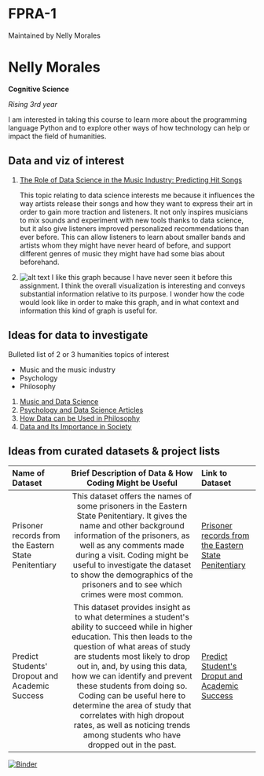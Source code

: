 # FPRA-1

Maintained by Nelly Morales

# Nelly Morales

**Cognitive Science**

*Rising 3rd year*

I am interested in taking this course to learn more about the programming language Python and to explore other ways of how technology can help or impact the field of humanities.

## Data and viz of interest

1. [The Role of Data Science in the Music Industry: Predicting Hit Songs
](https://moldstud.com/articles/p-the-role-of-data-science-in-the-music-industry-predicting-hit-songs#:~:text=Streaming%20platforms%20leverage%20data%20science,markets%2C%20and%20optimize%20marketing%20strategies.)

   This topic relating to data science interests me because it influences the way artists release their songs and how they want to express their art in order to gain more traction and listeners. It not only inspires musicians to mix sounds and experiment with new tools thanks to data science, but it also give listeners improved personalized recommendations than ever before. This can allow listeners to learn about smaller bands and artists whom they might have never heard of before, and support different genres of music they might have had some bias about beforehand.
    
2. ![alt text](https://images.ctfassets.net/fi0zmnwlsnja/5SmplVdCPdJdC9Ya9VEELa/cb836ce5e1f7564005f1d1af339bc114/viz-libraries-og.png?w=843&h=439&q=50&fm=png "Data Visualisation in Python")
    I like this graph because I have never seen it before this assignment. I think the overall visualization is interesting and conveys substantial information relative to its purpose. I wonder how the code would look like in order to make this graph, and in what context and information this kind of graph is useful for.
    
## Ideas for data to investigate

Bulleted list of 2 or 3 humanities topics of interest

* Music and the music industry
* Psychology
* Philosophy

1. [Music and Data Science](https://www.google.com/search?q=music+and+data+science&oq=music+and+data+science&gs_lcrp=EgZjaHJvbWUyCQgAEEUYORiABDIICAEQABgWGB4yCAgCEAAYFhgeMggIAxAAGBYYHjIKCAQQABgPGBYYHjINCAUQABiGAxiABBiKBTINCAYQABiGAxiABBiKBTIGCAcQRRg80gEIMzE4OGowajmoAgCwAgE&sourceid=chrome&ie=UTF-8#ip=1)
2. [Psychology and Data Science Articles](https://www.google.com/search?q=psychology+and+data+science+articles&sca_esv=2781bf3873e23f78&ei=Rf-AZs_MBM3ZkPIPquCq-A0&ved=0ahUKEwiPg--43YKHAxXNLEQIHSqwCt8Q4dUDCBA&uact=5&oq=psychology+and+data+science+articles&gs_lp=Egxnd3Mtd2l6LXNlcnAiJHBzeWNob2xvZ3kgYW5kIGRhdGEgc2NpZW5jZSBhcnRpY2xlczIFECEYoAEyBRAhGKABMgUQIRigAUiMEFC3AljWD3ABeAGQAQCYAVWgAcgFqgECMTC4AQPIAQD4AQGYAgugAroFwgIEEAAYR8ICBRAAGIAEwgIGEAAYFhgewgIFECEYqwLCAgUQIRifBZgDAIgGAZAGCJIHAjExoAf4Mg&sclient=gws-wiz-serp)
3. [How Data can be Used in Philosophy](https://www.google.com/search?q=how+data+can+be+used+in+philosophy&sca_esv=2781bf3873e23f78&ei=9P-AZoDzHMuykvQP9Y2HiA8&oq=how+data+can+be+used+in+philopshy&gs_lp=Egxnd3Mtd2l6LXNlcnAiIWhvdyBkYXRhIGNhbiBiZSB1c2VkIGluIHBoaWxvcHNoeSoCCAQyBxAhGKABGAoyBxAhGKABGAoyBxAhGKABGAoyBxAhGKABGAoyBBAhGAoyBRAhGJ8FMgUQIRifBTIFECEYnwUyBRAhGJ8FMgUQIRifBUjbOlCvDFiTJXABeAOQAQCYAYMBoAHIC6oBBDAuMTK4AQHIAQD4AQGYAg-gAvsLwgIEEAAYR8ICBhAAGBYYHsICCxAAGIAEGIYDGIoFwgIIEAAYgAQYogTCAgUQIRigAcICBRAhGKsCwgIFEAAYgASYAwDiAwUSATEgQIgGAZAGCJIHBDMuMTKgB7BQ&sclient=gws-wiz-serp)
4. [Data and Its Importance in Society](https://www.google.com/search?q=data+and+its+importatce+in+society&sca_esv=2781bf3873e23f78&ei=KQCBZsjmI--XwbkPybe9IA&ved=0ahUKEwiIn-ql3oKHAxXvSzABHclbDwQQ4dUDCBA&uact=5&oq=data+and+its+importatce+in+society&gs_lp=Egxnd3Mtd2l6LXNlcnAiImRhdGEgYW5kIGl0cyBpbXBvcnRhdGNlIGluIHNvY2lldHkyBxAhGKABGAoyBxAhGKABGAoyBxAhGKABGAoyBxAhGKABGAoyBxAhGKABGAoyBxAhGAoYqwJI1ihQqQVYuidwAXgBkAEBmAGIAaABohyqAQQzLjI5uAEDyAEA-AEBmAIgoAL9G8ICChAAGLADGNYEGEfCAg0QABiABBiwAxhDGIoFwgIOEAAYsAMY5AIY1gTYAQHCAhsQLhiABBiwAxjRAxhDGMcBGMgDGIoFGArYAQLCAhMQLhiABBiwAxhDGMgDGIoF2AECwgIKEAAYgAQYQxiKBcICCBAAGIAEGLEDwgINEAAYgAQYsQMYQxiKBcICDRAuGIAEGNEDGMcBGArCAg4QLhiABBixAxjRAxjHAcICBRAAGIAEwgILEAAYgAQYsQMYigXCAgYQABgWGB7CAgsQABiABBiGAxiKBcICCBAAGIAEGKIEwgIHEAAYgAQYDcICCBAAGAUYDRgewgIKEAAYBRgNGB4YD8ICCBAAGAgYDRgewgIIEAAYFhgKGB7CAgUQIRifBZgDAIgGAZAGEboGBggBEAEYCboGBggCEAEYCJIHBDIuMzCgB7L0AQ&sclient=gws-wiz-serp)

## Ideas from curated datasets & project lists

|Name of Dataset|Brief Description of Data & How Coding Might be Useful|Link to Dataset|
|:--------------|:-----------------------:|:--------------|
|Prisoner records from the Eastern State Penitentiary|This dataset offers the names of some prisoners in the Eastern State Penitentiary. It gives the name and other background information of the prisoners, as well as any comments made during a visit. Coding might be useful to investigate the dataset to show the demographics of the prisoners and to see which crimes were most common.|[Prisoner records from the Eastern State Penitentiary](https://repository.upenn.edu/entities/dataset/9e9c9a7e-c78d-40ba-9541-148b59806870)|
|Predict Students' Dropout and Academic Success|This dataset provides insight as to what determines a student's ability to succeed while in higher education. This then leads to the question of what areas of study are students most likely to drop out in, and, by using this data, how we can identify and prevent these students from doing so. Coding can be useful here to determine the area of study that correlates with high dropout rates, as well as noticing trends among students who have dropped out in the past.| [Predict Student's Droput and Academic Success](https://archive.ics.uci.edu/dataset/697/predict+students+dropout+and+academic+success)|

[![Binder](https://mybinder.org/badge_logo.svg)](https://mybinder.org/v2/gh/nellymorales26/FPRA-1/main)